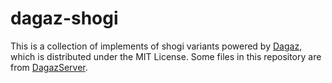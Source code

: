 # dagaz-shogi

This is a collection of implements of shogi variants powered by [Dagaz](https://glukkazan.github.io), which is distributed under the MIT License.
Some files in this repository are from [DagazServer](https://github.com/GlukKazan/DagazServer/).
